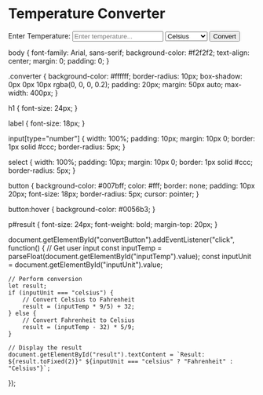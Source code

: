 <!DOCTYPE html>
<html lang="en">
<head>
    <meta charset="UTF-8">
    <meta name="viewport" content="width=device-width, initial-scale=1.0">
    <title>Temperature Converter</title>
    <link rel="stylesheet" href="style.css">
</head>
<body>
    <div class="converter">
        <h1>Temperature Converter</h1>
        <label for="inputTemp">Enter Temperature:</label>
        <input type="number" id="inputTemp" placeholder="Enter temperature..." />
        <select id="inputUnit">
            <option value="celsius">Celsius</option>
            <option value="fahrenheit">Fahrenheit</option>
        </select>
        <button id="convertButton">Convert</button>
        <p id="result"></p>
    </div>
    <script src="script.js"></script>
</body>
</html>

body {
    font-family: Arial, sans-serif;
    background-color: #f2f2f2;
    text-align: center;
    margin: 0;
    padding: 0;
}

.converter {
    background-color: #ffffff;
    border-radius: 10px;
    box-shadow: 0px 0px 10px rgba(0, 0, 0, 0.2);
    padding: 20px;
    margin: 50px auto;
    max-width: 400px;
}

h1 {
    font-size: 24px;
}

label {
    font-size: 18px;
}

input[type="number"] {
    width: 100%;
    padding: 10px;
    margin: 10px 0;
    border: 1px solid #ccc;
    border-radius: 5px;
}

select {
    width: 100%;
    padding: 10px;
    margin: 10px 0;
    border: 1px solid #ccc;
    border-radius: 5px;
}

button {
    background-color: #007bff;
    color: #fff;
    border: none;
    padding: 10px 20px;
    font-size: 18px;
    border-radius: 5px;
    cursor: pointer;
}

button:hover {
    background-color: #0056b3;
}

p#result {
    font-size: 24px;
    font-weight: bold;
    margin-top: 20px;
}

document.getElementById("convertButton").addEventListener("click", function() {
    // Get user input
    const inputTemp = parseFloat(document.getElementById("inputTemp").value);
    const inputUnit = document.getElementById("inputUnit").value;

    // Perform conversion
    let result;
    if (inputUnit === "celsius") {
        // Convert Celsius to Fahrenheit
        result = (inputTemp * 9/5) + 32;
    } else {
        // Convert Fahrenheit to Celsius
        result = (inputTemp - 32) * 5/9;
    }

    // Display the result
    document.getElementById("result").textContent = `Result: ${result.toFixed(2)}° ${inputUnit === "celsius" ? "Fahrenheit" : "Celsius"}`;
});
